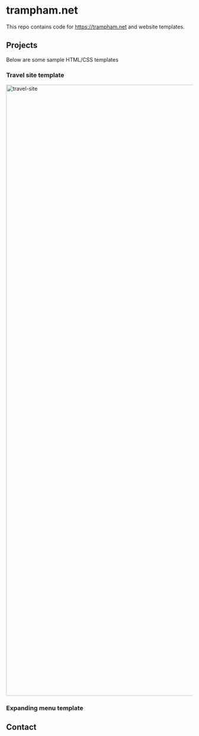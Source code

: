 # trampham.net

This repo contains code for https://trampham.net and website templates.

## Projects

Below are some sample HTML/CSS templates
### Travel site template

<img width="1650" alt="travel-site" src="https://user-images.githubusercontent.com/88192771/127772989-55884e59-6000-4b9c-a3fe-e1d61601a310.PNG">

### Expanding menu template

## Contact
